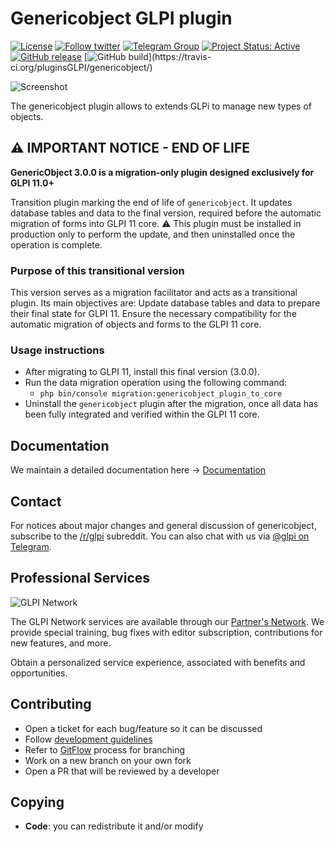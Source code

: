 # Genericobject GLPI plugin

[![License](https://img.shields.io/github/license/pluginsGLPI/genericobject.svg?&label=License)](https://github.com/pluginsGLPI/genericobject/blob/develop/LICENSE)
[![Follow twitter](https://img.shields.io/twitter/follow/Teclib.svg?style=social&label=Twitter&style=flat-square)](https://twitter.com/teclib)
[![Telegram Group](https://img.shields.io/badge/Telegram-Group-blue.svg)](https://t.me/glpien)
[![Project Status: Active](http://www.repostatus.org/badges/latest/active.svg)](http://www.repostatus.org/#active)
[![GitHub release](https://img.shields.io/github/release/pluginsGLPI/genericobject.svg)](https://github.com/pluginsGLPI/genericobject/releases)
[![GitHub build](https://travis-ci.org/pluginsGLPI/genericobject.svg?)](https://travis-ci.org/pluginsGLPI/genericobject/)

![Screenshot](./genericobject.gif "genericobject")


The genericobject plugin allows to extends GLPi to manage new types of objects.


## ⚠️ IMPORTANT NOTICE - END OF LIFE

**GenericObject 3.0.0 is a migration-only plugin designed exclusively for GLPI 11.0+**

Transition plugin marking the end of life of `genericobject`.
It updates database tables and data to the final version, required before the automatic migration of forms into GLPI 11 core.
⚠️ This plugin must be installed in production only to perform the update, and then uninstalled once the operation is complete.

### Purpose of this transitional version

This version serves as a migration facilitator and acts as a transitional plugin. Its main objectives are:
Update database tables and data to prepare their final state for GLPI 11.
Ensure the necessary compatibility for the automatic migration of objects and forms to the GLPI 11 core.

### Usage instructions

* After migrating to GLPI 11, install this final version (3.0.0).
* Run the data migration operation using the following command:
    * `php bin/console migration:genericobject_plugin_to_core`
* Uninstall the `genericobject` plugin after the migration, once all data has been fully integrated and verified within the GLPI 11 core.


## Documentation

We maintain a detailed documentation here -> [Documentation](http://glpi-plugins.readthedocs.io/en/latest/genericobject/index.html)

## Contact

For notices about major changes and general discussion of genericobject, subscribe to the [/r/glpi](https://www.reddit.com/r/glpi/) subreddit.
You can also chat with us via [@glpi on Telegram](https://t.me/glpien).

## Professional Services

![GLPI Network](./glpi_network.png "GLPI network")

The GLPI Network services are available through our [Partner's Network](http://www.teclib-edition.com/en/partners/). We provide special training, bug fixes with editor subscription, contributions for new features, and more.

Obtain a personalized service experience, associated with benefits and opportunities.

## Contributing

* Open a ticket for each bug/feature so it can be discussed
* Follow [development guidelines](http://glpi-developer-documentation.readthedocs.io/en/latest/plugins/index.html)
* Refer to [GitFlow](http://git-flow.readthedocs.io/) process for branching
* Work on a new branch on your own fork
* Open a PR that will be reviewed by a developer

## Copying

* **Code**: you can redistribute it and/or modify
